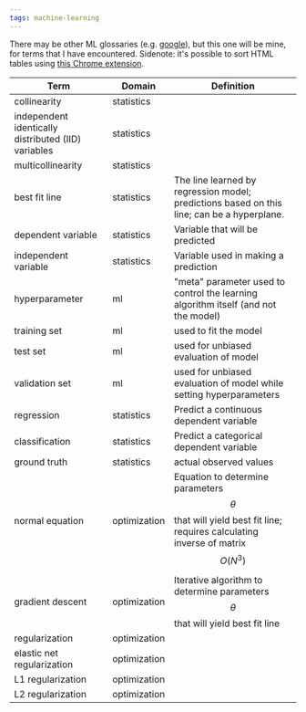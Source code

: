 ```yaml
---
tags: machine-learning
---
```


There may be other ML glossaries (e.g. [google](https://developers.google.com/machine-learning/glossary)), but this one will be mine, for terms that I have encountered.
Sidenote: it's possible to sort HTML tables using [this Chrome extension](https://chrome.google.com/webstore/detail/html-table-auto-sort/bpgbkjehkeffmmjfmdlmjjlffgkdcljp/related?hl=en).

| Term                                                | Domain       | Definition                                                                                                                   |
| --------------------------------------------------- | ------------ | ---------------------------------------------------------------------------------------------------------------------------- |
| collinearity                                        | statistics   |                                                                                                                              |
| independent identically distributed (IID) variables | statistics   |                                                                                                                              |
| multicollinearity                                   | statistics   |                                                                                                                              |
| best fit line                                       | statistics   | The line learned by regression model; predictions based on this line; can be a hyperplane.                                   |
| dependent variable                                  | statistics   | Variable that will be predicted                                                                                              |
| independent variable                                | statistics   | Variable used in making a prediction                                                                                         |
| hyperparameter                                      | ml           | "meta" parameter used to control the learning algorithm itself (and not the model)                                           |
| training set                                        | ml           | used to fit the model                                                                                                        |
| test set                                            | ml           | used for unbiased evaluation of model                                                                                        |
| validation set                                      | ml           | used for unbiased evaluation of model while setting hyperparameters                                                          |
| regression                                          | statistics   | Predict a continuous dependent variable                                                                                      |
| classification                                      | statistics   | Predict a categorical dependent variable                                                                                     |
| ground truth                                        | statistics   | actual observed values                                                                                                       |
| normal equation                                     | optimization | Equation to determine parameters $$\theta$$ that will yield best fit line; requires calculating inverse of matrix $$O(N^3)$$ |
| gradient descent                                    | optimization | Iterative algorithm to determine parameters $$\theta$$ that will yield best fit line                                         |
| regularization                                      | optimization |                                                                                                                              |
| elastic net regularization                          | optimization |                                                                                                                              |
| L1 regularization                                   | optimization |                                                                                                                              |
| L2 regularization                                   | optimization |                                                                                                                              |
